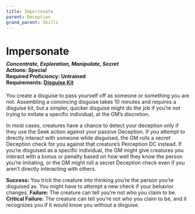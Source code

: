 ```yaml
---
title: Impersonate
parent: Deception
grand_parent: Skills
---
```


# Impersonate

<div style="margin-top:-10px;"></div>

#### *Concentrate, Exploration, Manipulate, Secret*<br>**Actions:** Special<br>**Required Proficiency:** Untrained<br>**Requirements:** [Disguise Kit](https://stormchaserroleplaying.com/stormchaserRPG/Equipment/Tools/Disguise/)
You create a disguise to pass yourself off as someone or something you are not. Assembling a convincing disguise takes 10 minutes and requires a disguise kit, but a simpler, quicker disguise might do the job if you’re not trying to imitate a specific individual, at the GM’s discretion.

In most cases, creatures have a chance to detect your deception only if they use the Seek action against your passive Deception. If you attempt to directly interact with someone while disguised, the GM rolls a secret Deception check for you against that creature’s Perception DC instead. If you’re disguised as a specific individual, the GM might give creatures you interact with a bonus or penalty based on how well they know the person you’re imitating, or the GM might roll a secret Deception check even if you aren’t directly interacting with others.

**Success:** You trick the creature into thinking you’re the person you’re disguised as. You might have to attempt a new check if your behavior changes.
**Failure:** The creature can tell you’re not who you claim to be.
**Critical Failure:** The creature can tell you’re not who you claim to be, and it recognizes you if it would know you without a disguise.
